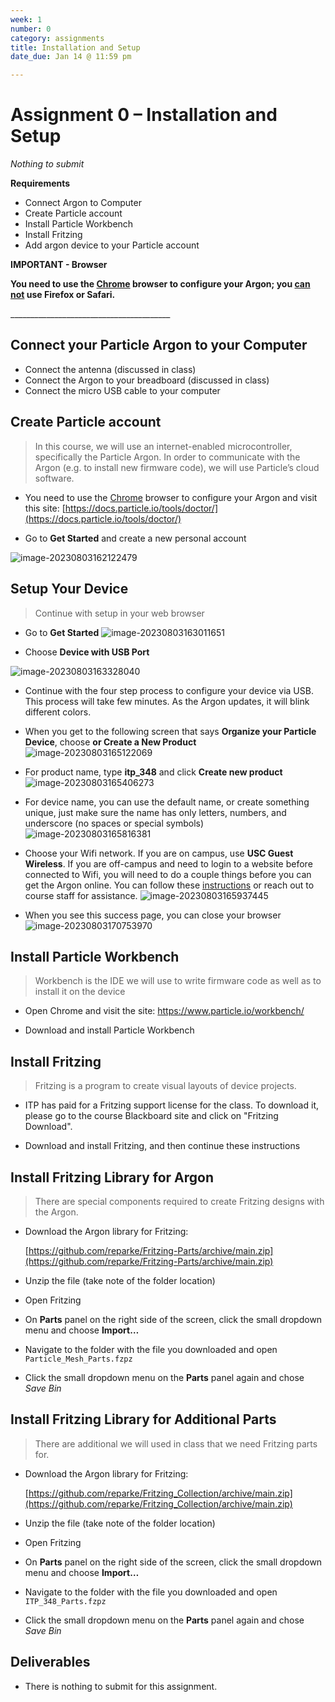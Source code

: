 ```yaml
---
week: 1
number: 0
category: assignments
title: Installation and Setup
date_due: Jan 14 @ 11:59 pm

---
```


Assignment 0 – Installation and Setup
=====================================

*Nothing to submit*

**Requirements**

-   Connect Argon to Computer
-   Create Particle account
-   Install Particle Workbench
-   Install Fritzing
-   Add argon device to your Particle account



**IMPORTANT - Browser**

**You need to use the [Chrome](https://www.google.com/chrome/) browser to configure your Argon; you <u>can not</u> use Firefox or Safari.** 

\_______________________________________\_

## Connect your Particle Argon to your Computer

- Connect the antenna (discussed in class)
- Connect the Argon to your breadboard (discussed in class)
- Connect the micro USB cable to your computer



Create Particle account
-----------------------

>   In this course, we will use an internet-enabled microcontroller,
>   specifically the Particle Argon. In order to communicate with the Argon
>   (e.g. to install new firmware code), we will use Particle’s cloud software.

-   You need to use the [Chrome](https://www.google.com/chrome/) browser to configure your Argon and visit this site:
    [https://docs.particle.io/tools/doctor/](https://docs.particle.io/tools/doctor/)

-   Go to **Get Started** and create a new personal account

![image-20230803162122479](a0_installation.assets/image-20230803162122479.png)



Setup Your Device
-----------------------

>   Continue with setup in your web browser

- Go to **Get Started**
![image-20230803163011651](a0_installation.assets/image-20230803163011651.png)



- Choose **Device with USB Port**

![image-20230803163328040](a0_installation.assets/image-20230803163328040.png)

- Continue with the four step process to configure your device via USB. This process will take few minutes. As the Argon updates, it will blink different colors.

- When you get to the following screen that says **Organize your Particle Device**, choose **or Create a New Product**
  ![image-20230803165122069](a0_installation.assets/image-20230803165122069.png)



- For product name, type **itp_348** and click **Create new product**
  ![image-20230803165406273](a0_installation.assets/image-20230803165406273.png)



- For device name, you can use the default name, or create something unique, just make sure the name has only letters, numbers, and underscore (no spaces or special symbols)
  ![image-20230803165816381](a0_installation.assets/image-20230803165816381.png)

- Choose your Wifi network. If you are on campus, use **USC Guest Wireless**. If you are off-campus and need to login to a website before connected to Wifi, you will need to do a couple things before you can get the Argon online. You can follow these [instructions](https://reparke.github.io/ITP348-Physical-Computing/reference/general/captive_wifi.html) or reach out to course staff for assistance. 
  ![image-20230803165937445](a0_installation.assets/image-20230803165937445.png)



- When you see this success page, you can close your browser
  ![image-20230803170753970](a0_installation.assets/image-20230803170753970.png)



Install Particle Workbench
--------------------------

>   Workbench is the IDE we will use to write firmware code as well as to
>   install it on the device

-   Open Chrome and visit the site:
    <https://www.particle.io/workbench/>

-   Download and install Particle Workbench

Install Fritzing
----------------

>   Fritzing is a program to create visual layouts of device projects.

-   ITP has paid for a Fritzing support license for the class. To download it, please go to the course Blackboard site and click on "Fritzing Download".

-   Download and install Fritzing, and then continue these instructions

Install Fritzing Library for Argon
----------------

>   There are special components required to create Fritzing designs with the Argon.

- Download the Argon library for Fritzing:

  [https://github.com/reparke/Fritzing-Parts/archive/main.zip](https://github.com/reparke/Fritzing-Parts/archive/main.zip)

- Unzip the file (take note of the folder location)

- Open Fritzing

- On **Parts** panel on the right side of the screen, click the small dropdown menu and choose **Import…**

- Navigate to the folder with the file you downloaded and open `Particle_Mesh_Parts.fzpz`

- Click the small dropdown menu on the **Parts** panel again and chose *Save Bin*

Install Fritzing Library for Additional Parts
----------------

>   There are additional we will used in class that we need Fritzing parts for.

- Download the Argon library for Fritzing:

  [https://github.com/reparke/Fritzing_Collection/archive/main.zip](https://github.com/reparke/Fritzing_Collection/archive/main.zip)

- Unzip the file (take note of the folder location)

- Open Fritzing

- On **Parts** panel on the right side of the screen, click the small dropdown menu and choose **Import…**

- Navigate to the folder with the file you downloaded and open `ITP_348_Parts.fzpz`

- Click the small dropdown menu on the **Parts** panel again and chose *Save Bin*

Deliverables
------------

- There is nothing to submit for this assignment.

